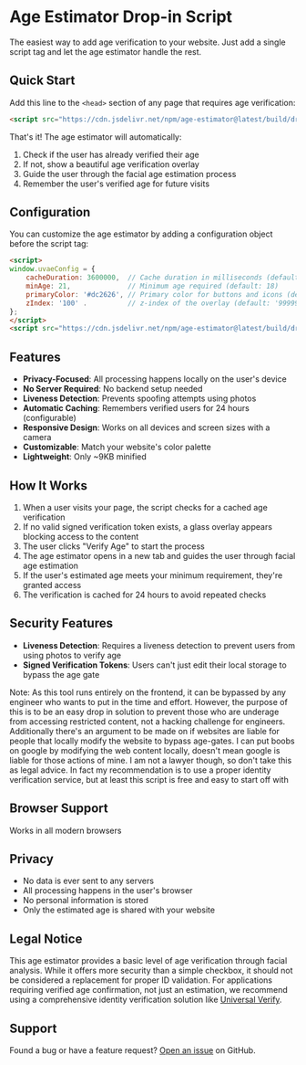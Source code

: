 # Age Estimator Drop-in Script

The easiest way to add age verification to your website. Just add a single script tag and let the age estimator handle the rest.

## Quick Start

Add this line to the `<head>` section of any page that requires age verification:

```html
<script src="https://cdn.jsdelivr.net/npm/age-estimator@latest/build/dropin.min.js"></script>
```

That's it! The age estimator will automatically:
1. Check if the user has already verified their age
2. If not, show a beautiful age verification overlay
3. Guide the user through the facial age estimation process
4. Remember the user's verified age for future visits

## Configuration

You can customize the age estimator by adding a configuration object before the script tag:

```html
<script>
window.uvaeConfig = {
    cacheDuration: 3600000,  // Cache duration in milliseconds (default: 24 hours)
    minAge: 21,              // Minimum age required (default: 18)
    primaryColor: '#dc2626', // Primary color for buttons and icons (default: '#2463eb')
    zIndex: '100' .          // z-index of the overlay (default: '9999999')
};
</script>
<script src="https://cdn.jsdelivr.net/npm/age-estimator@latest/build/dropin.min.js"></script>
```

## Features

- **Privacy-Focused**: All processing happens locally on the user's device
- **No Server Required**: No backend setup needed
- **Liveness Detection**: Prevents spoofing attempts using photos
- **Automatic Caching**: Remembers verified users for 24 hours (configurable)
- **Responsive Design**: Works on all devices and screen sizes with a camera
- **Customizable**: Match your website's color palette
- **Lightweight**: Only ~9KB minified

## How It Works

1. When a user visits your page, the script checks for a cached age verification
2. If no valid signed verification token exists, a glass overlay appears blocking access to the content
3. The user clicks "Verify Age" to start the process
4. The age estimator opens in a new tab and guides the user through facial age estimation
5. If the user's estimated age meets your minimum requirement, they're granted access
6. The verification is cached for 24 hours to avoid repeated checks

## Security Features

- **Liveness Detection**: Requires a liveness detection to prevent users from using photos to verify age
- **Signed Verification Tokens**: Users can't just edit their local storage to bypass the age gate

Note: As this tool runs entirely on the frontend, it can be bypassed by any engineer who wants to put in the time and effort. However, the purpose of this is to be an easy drop in solution to prevent those who are underage from accessing restricted content, not a hacking challenge for engineers. Additionally there's an argument to be made on if websites are liable for people that locally modify the website to bypass age-gates. I can put boobs on google by modifying the web content locally, doesn't mean google is liable for those actions of mine. I am not a lawyer though, so don't take this as legal advice. In fact my recommendation is to use a proper identity verification service, but at least this script is free and easy to start off with

## Browser Support

Works in all modern browsers

## Privacy

- No data is ever sent to any servers
- All processing happens in the user's browser
- No personal information is stored
- Only the estimated age is shared with your website

## Legal Notice

This age estimator provides a basic level of age verification through facial analysis. While it offers more security than a simple checkbox, it should not be considered a replacement for proper ID validation. For applications requiring verified age confirmation, not just an estimation, we recommend using a comprehensive identity verification solution like [Universal Verify](https://universalverify.com).

## Support

Found a bug or have a feature request? [Open an issue](https://github.com/universal-verify/age-estimator/issues) on GitHub.